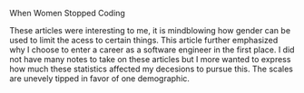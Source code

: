 When Women Stopped Coding

These articles were interesting to me, it is mindblowing how gender can be used to limit the acess to certain things. 
This article further emphasized why I choose to enter a career as a software engineer in the first place.
I did not have many notes to take on these articles but I more wanted to express how much these statistics affected my decesions to pursue this.
The scales are unevely tipped in favor of one demographic.
